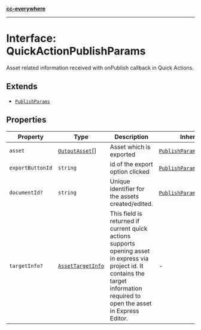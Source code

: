 [**cc-everywhere**](../../../../../index.md)

***

# Interface: QuickActionPublishParams

Asset related information received with onPublish callback in Quick Actions.

## Extends

- [`PublishParams`](../../publish-params-types/interfaces/publish-params.md)

## Properties

| Property | Type | Description | Inherited from |
| ------ | ------ | ------ | ------ |
| `asset` | [`OutputAsset`](../../asset-types/interfaces/output-asset.md)[] | Asset which is exported | [`PublishParams`](../../publish-params-types/interfaces/publish-params.md).[`asset`](../../publish-params-types/interfaces/publish-params.md#asset) |
| `exportButtonId` | `string` | id of the export option clicked | [`PublishParams`](../../publish-params-types/interfaces/publish-params.md).[`exportButtonId`](../../publish-params-types/interfaces/publish-params.md#exportbuttonid) |
| `documentId?` | `string` | Unique identifier for the assets created/edited. | [`PublishParams`](../../publish-params-types/interfaces/publish-params.md).[`documentId`](../../publish-params-types/interfaces/publish-params.md#documentid) |
| `targetInfo?` | [`AssetTargetInfo`](../../publish-params-types/interfaces/asset-target-info.md) | This field is returned if current quick actions supports opening asset in express via project id. It contains the target information required to open the asset in Express Editor. | - |
